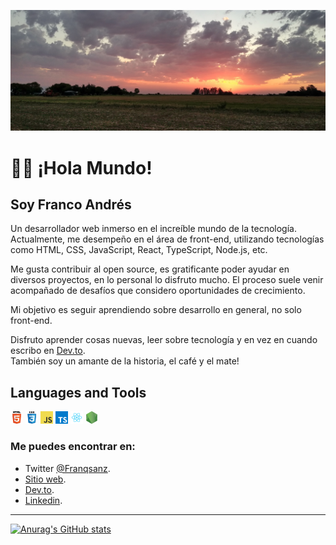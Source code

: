 ![casa](https://github.com/Franqsanz/Franqsanz/blob/master/casa.png)
# 👋🏻 ¡Hola Mundo!
## Soy Franco Andrés

Un desarrollador web inmerso en el increíble mundo de la tecnología. Actualmente, me desempeño en el área de front-end, utilizando tecnologías como HTML, CSS, JavaScript, React, TypeScript, Node.js, etc.

Me gusta contribuir al open source, es gratificante poder ayudar en diversos proyectos, en lo personal lo disfruto mucho. El proceso suele venir acompañado de desafíos que considero oportunidades de crecimiento.

Mi objetivo es seguir aprendiendo sobre desarrollo en general, no solo front-end.

Disfruto aprender cosas nuevas, leer sobre tecnología y en vez en cuando escribo en [Dev.to](https://dev.to/franqsanz). \
También soy un amante de la historia, el café y el mate!

## Languages and Tools
<code><img height="20" src="https://raw.githubusercontent.com/github/explore/80688e429a7d4ef2fca1e82350fe8e3517d3494d/topics/html/html.png"></code>
<code><img height="20" src="https://raw.githubusercontent.com/github/explore/80688e429a7d4ef2fca1e82350fe8e3517d3494d/topics/css/css.png"></code>
<code><img height="20" src="https://raw.githubusercontent.com/github/explore/80688e429a7d4ef2fca1e82350fe8e3517d3494d/topics/javascript/javascript.png"></code>
<code><img height="20" src="https://raw.githubusercontent.com/github/explore/80688e429a7d4ef2fca1e82350fe8e3517d3494d/topics/typescript/typescript.png"></code>
<code><img height="20" src="https://raw.githubusercontent.com/github/explore/80688e429a7d4ef2fca1e82350fe8e3517d3494d/topics/react/react.png"></code>
<code><img height="20" src="https://raw.githubusercontent.com/github/explore/80688e429a7d4ef2fca1e82350fe8e3517d3494d/topics/nodejs/nodejs.png"></code>

### Me puedes encontrar en:
- Twitter [@Franqsanz](https://twitter.com/Franqsanz).
- [Sitio web](https://franqsanz.vercel.app/).
- [Dev.to](https://dev.to/franqsanz).
- [Linkedin](https://www.linkedin.com/in/franqsanzdev/).
---
[![Anurag's GitHub stats](https://github-readme-stats.vercel.app/api?username=Franqsanz&show_icons=true&theme=github_dark)](https://github.com/anuraghazra/github-readme-stats)
